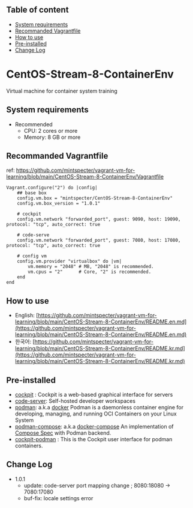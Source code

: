## Table of content 

* [System requirements](#system-requirements)
* [Recommanded Vagrantfile](#recommanded-vagrantfile)
* [How to use](#how-to-use)
* [Pre-installed](#pre-installed)
* [Change Log](#change-log)

# CentOS-Stream-8-ContainerEnv
Virtual machine for container system training

## System requirements
  * Recommended 
    - CPU: 2 cores or more
    - Memory: 8 GB or more

## Recommanded Vagrantfile

ref: https://github.com/mintspecter/vagrant-vm-for-learning/blob/main/CentOS-Stream-8-ContainerEnv/Vagrantfile
```vagrantfile
Vagrant.configure("2") do |config|
    ## base box
    config.vm.box = "mintspecter/CentOS-Stream-8-ContainerEnv"
    config.vm.box_version = "1.0.1"

    # cockpit  
    config.vm.network "forwarded_port", guest: 9090, host: 19090, protocol: "tcp", auto_correct: true

    # code-serve
    config.vm.network "forwarded_port", guest: 7080, host: 17080, protocol: "tcp", auto_correct: true
  
    # config vm
    config.vm.provider "virtualbox" do |vm|
        vm.memory = "2048" # MB, "2048" is recommended.
        vm.cpus = "2"      # Core, "2" is recommended.
    end
end
```

## How to use
  - English: [https://github.com/mintspecter/vagrant-vm-for-learning/blob/main/CentOS-Stream-8-ContainerEnv/README.en.md](https://github.com/mintspecter/vagrant-vm-for-learning/blob/main/CentOS-Stream-8-ContainerEnv/README.en.md)
  - 한국어: [https://github.com/mintspecter/vagrant-vm-for-learning/blob/main/CentOS-Stream-8-ContainerEnv/README.kr.md](https://github.com/mintspecter/vagrant-vm-for-learning/blob/main/CentOS-Stream-8-ContainerEnv/README.kr.md)

## Pre-installed
  * [cockpit](https://cockpit-project.org/) : Cockpit is a web-based graphical interface for servers
  * [code-server](https://coder.com/): Self-hosted developer workspaces
  * [podman](https://podman.io/): a.k.a [docker](https://www.docker.com/) Podman is a daemonless container engine for developing, managing, and running OCI Containers on your Linux System
  * [podman-compose](https://github.com/containers/podman-compose): a.k.a [docker-compose](https://docs.docker.com/compose/) An implementation of [Compose Spec](https://compose-spec.io/) with Podman backend. 
  * [cockpit-podman](https://github.com/cockpit-project/cockpit-podman) : This is the Cockpit user interface for podman containers.

## Change Log
* 1.0.1 
   - update: code-server port mapping change ; 8080:18080 -> 7080:17080
   - buf-fix: locale settings error

